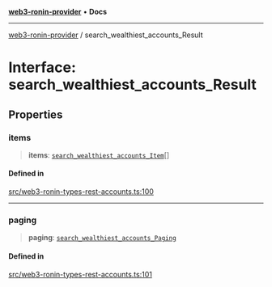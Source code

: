 [**web3-ronin-provider**](../README.md) • **Docs**

***

[web3-ronin-provider](../globals.md) / search\_wealthiest\_accounts\_Result

# Interface: search\_wealthiest\_accounts\_Result

## Properties

### items

> **items**: [`search_wealthiest_accounts_Item`](search_wealthiest_accounts_Item.md)[]

#### Defined in

[src/web3-ronin-types-rest-accounts.ts:100](https://github.com/chuacw/web3-ronin-provider/blob/4a5337409914c1435eb29cf10385b5e91a5e50ae/src/web3-ronin-types-rest-accounts.ts#L100)

***

### paging

> **paging**: [`search_wealthiest_accounts_Paging`](search_wealthiest_accounts_Paging.md)

#### Defined in

[src/web3-ronin-types-rest-accounts.ts:101](https://github.com/chuacw/web3-ronin-provider/blob/4a5337409914c1435eb29cf10385b5e91a5e50ae/src/web3-ronin-types-rest-accounts.ts#L101)
